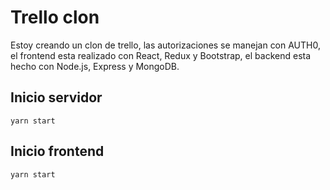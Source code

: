 # Trello clon

Estoy creando un clon de trello, las autorizaciones se manejan con AUTH0, el frontend esta realizado con React, Redux y Bootstrap, el backend esta hecho con Node.js, Express y MongoDB.

## Inicio servidor

`yarn start`

## Inicio frontend

`yarn start`

